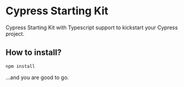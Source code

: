 # Cypress Starting Kit

Cypress Starting Kit with Typescript support to kickstart your Cypress project.

## How to install?

`npm install`

...and you are good to go.